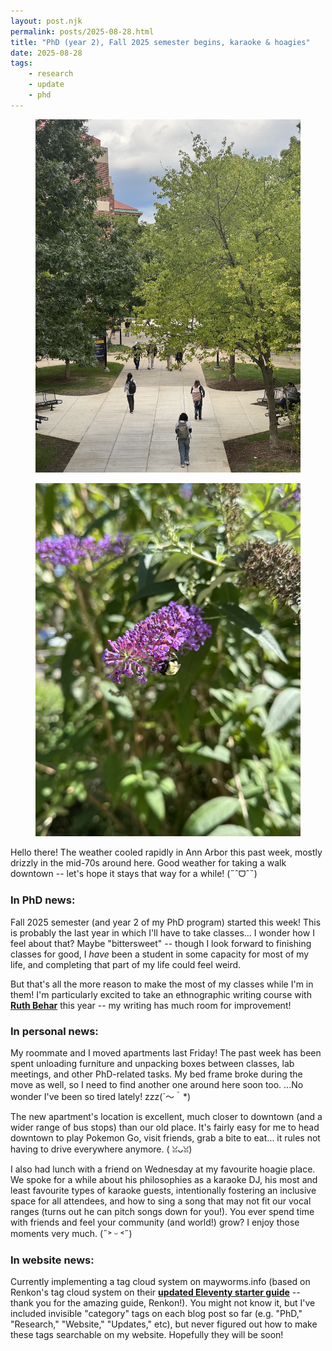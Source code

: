 ```yaml
---
layout: post.njk
permalink: posts/2025-08-28.html
title: "PhD (year 2), Fall 2025 semester begins, karaoke & hoagies"
date: 2025-08-28
tags:
    - research
    - update
    - phd
---
```

<div class="gallery">
    <figure>
        <a href="../images/f25-diag.jpg" data-caption="Students walking by the University of Michigan diag (Ann Arbor, MI)"><img src="../images/f25-diag.jpg" alt="Students walking by the University of Michigan diag."></a>
    </figure>
    <figure>
        <a href="../images/f25-bee.jpg" data-caption="A bumblebee enjoying the warm weather (Ann Arbor, MI)"><img src="../images/f25-bee.jpg" alt="A daytime photo of a bee crawling on a purple flower."></a>
    </figure>
</div>

Hello there! The weather cooled rapidly in Ann Arbor this past week, mostly drizzly in the mid-70s around here. Good weather for taking a walk downtown -- let's hope it stays that way for a while! (˶ˆᗜˆ˵)

### In PhD news:
Fall 2025 semester (and year 2 of my PhD program) started this week! This is probably the last year in which I'll have to take classes... I wonder how I feel about that? Maybe "bittersweet" -- though I look forward to finishing classes for good, I *have* been a student in some capacity for most of my life, and completing that part of my life could feel weird.

But that's all the more reason to make the most of my classes while I'm in them! I'm particularly excited to take an ethnographic writing course with <a href="https://lsa.umich.edu/idpah/people/faculty/rbehar.html" target="blank"><b>Ruth Behar</b></a> this year -- my writing has much room for improvement! 

### In personal news:
My roommate and I moved apartments last Friday! The past week has been spent unloading furniture and unpacking boxes between classes, lab meetings, and other PhD-related tasks. My bed frame broke during the move as well, so I need to find another one around here soon too. ...No wonder I've been so tired lately! zzz(´〜｀*)

The new apartment's location is excellent, much closer to downtown (and a wider range of bus stops) than our old place. It's fairly easy for me to head downtown to play Pokemon Go, visit friends, grab a bite to eat... it rules not having to drive everywhere anymore. (⁠ ⁠ꈍ⁠ᴗ⁠ꈍ⁠)

I also had lunch with a friend on Wednesday at my favourite hoagie place. We spoke for a while about his philosophies as a karaoke DJ, his most and least favourite types of karaoke guests, intentionally fostering an inclusive space for all attendees, and how to sing a song that may not fit our vocal ranges (turns out he can pitch songs down for you!). You ever spend time with friends and feel your community (and world!) grow? I enjoy those moments very much. (˶˃ ᵕ ˂˶)

### In website news:
Currently implementing a tag cloud system on mayworms.info (based on Renkon's tag cloud system on their <a href="https://renkotsuban.com/posts/2025-07-25-Updates-to-the-Eleventy-guide.html#install-everything" target="blank"><b>updated Eleventy starter guide</b></a> -- thank you for the amazing guide, Renkon!). You might not know it, but I've included invisible "category" tags on each blog post so far (e.g. "PhD," "Research," "Website," "Updates," etc), but never figured out how to make these tags searchable on my website. Hopefully they will be soon!